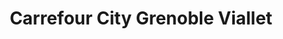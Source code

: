 ---
title: "Carrefour City Grenoble Viallet"
url: /grenoble/carrefour-city-grenoble-viallet/
shop: commodité
---